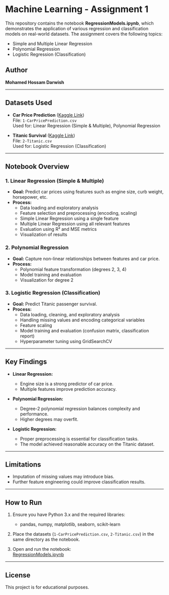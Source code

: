 # Machine Learning - Assignment 1

This repository contains the notebook **RegressionModels.ipynb**, which demonstrates the application of various regression and classification models on real-world datasets. The assignment covers the following topics:

- Simple and Multiple Linear Regression
- Polynomial Regression
- Logistic Regression (Classification)

## Author

**Mohamed Hossam Darwish**

---

## Datasets Used

- **Car Price Prediction** ([Kaggle Link](https://www.kaggle.com/datasets/hellbuoy/car-price-prediction))  
  File: `1-CarPricePrediction.csv`  
  Used for: Linear Regression (Simple & Multiple), Polynomial Regression

- **Titanic Survival** ([Kaggle Link](https://www.kaggle.com/datasets/heptapod/titanic))  
  File: `2-Titanic.csv`  
  Used for: Logistic Regression (Classification)

---

## Notebook Overview

### 1. Linear Regression (Simple & Multiple)

- **Goal:** Predict car prices using features such as engine size, curb weight, horsepower, etc.
- **Process:**  
  - Data loading and exploratory analysis  
  - Feature selection and preprocessing (encoding, scaling)  
  - Simple Linear Regression using a single feature  
  - Multiple Linear Regression using all relevant features  
  - Evaluation using R² and MSE metrics  
  - Visualization of results

### 2. Polynomial Regression

- **Goal:** Capture non-linear relationships between features and car price.
- **Process:**  
  - Polynomial feature transformation (degrees 2, 3, 4)  
  - Model training and evaluation  
  - Visualization for degree 2

### 3. Logistic Regression (Classification)

- **Goal:** Predict Titanic passenger survival.
- **Process:**  
  - Data loading, cleaning, and exploratory analysis  
  - Handling missing values and encoding categorical variables  
  - Feature scaling  
  - Model training and evaluation (confusion matrix, classification report)  
  - Hyperparameter tuning using GridSearchCV

---

## Key Findings

- **Linear Regression:**  
  - Engine size is a strong predictor of car price.
  - Multiple features improve prediction accuracy.

- **Polynomial Regression:**  
  - Degree-2 polynomial regression balances complexity and performance.
  - Higher degrees may overfit.

- **Logistic Regression:**  
  - Proper preprocessing is essential for classification tasks.
  - The model achieved reasonable accuracy on the Titanic dataset.

---

## Limitations

- Imputation of missing values may introduce bias.
- Further feature engineering could improve classification results.

---

## How to Run

1. Ensure you have Python 3.x and the required libraries:
    - pandas, numpy, matplotlib, seaborn, scikit-learn

2. Place the datasets (`1-CarPricePrediction.csv`, `2-Titanic.csv`) in the same directory as the notebook.

3. Open and run the notebook:  
    [RegressionModels.ipynb](RegressionModels.ipynb)

---

## License

This project is for educational purposes.
